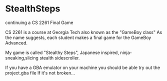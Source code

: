 # StealthSteps
continuing a CS 2261 Final Game 

CS 2261 is a course at Georgia Tech also known as the "GameBoy class"
As the name suggests, each student makes a final game for the GameBoy Advanced.

My game is called "Stealthy Steps", Japanese inspired, ninja-sneaking,slicing stealth sidescroller.

If you have a GBA emulator on your machine you should be able try out the project.gba file
If it's not broken...

